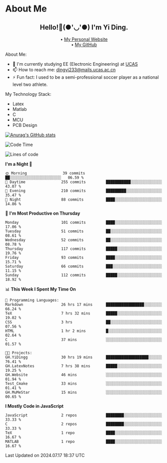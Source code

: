 # About Me

<h2 style="text-align:center;"> Hello!👋(●'◡'●) I'm Yi Ding.</h2>

<div style="text-align:center;">
  • <a href="https://yidingg.github.io/YiDingg">My Personal Website</a><br>
  • <a href="https://github.com/YiDingg">My GitHub</a>
</div>

About Me:
- 🔭 I'm currently studying EE (Electronic Engineering) at [UCAS](https://www.ucas.ac.cn/)
- 📫 How to reach me: dingyi233@mails.ucas.ac.cn
- ⚡ Fun fact: I used to be a semi-professional soccer player as a national level two athlete.

My Technology Stack:
- Latex
- Matlab
- C
- MCU
- PCB Design

[![Anurag's GitHub stats](https://github-readme-stats.vercel.app/api?username=YiDingg)](https://github.com/anuraghazra/github-readme-stats)

<!--START_SECTION:waka-->
![Code Time](http://img.shields.io/badge/Code%20Time-189%20hrs%2030%20mins-blue)

![Lines of code](https://img.shields.io/badge/From%20Hello%20World%20I%27ve%20Written-491.8%20thousand%20lines%20of%20code-blue)

**I'm a Night 🦉** 

```text
🌞 Morning                39 commits          ██░░░░░░░░░░░░░░░░░░░░░░░   06.59 % 
🌆 Daytime                255 commits         ███████████░░░░░░░░░░░░░░   43.07 % 
🌃 Evening                210 commits         █████████░░░░░░░░░░░░░░░░   35.47 % 
🌙 Night                  88 commits          ████░░░░░░░░░░░░░░░░░░░░░   14.86 % 
```
📅 **I'm Most Productive on Thursday** 

```text
Monday                   101 commits         ████░░░░░░░░░░░░░░░░░░░░░   17.06 % 
Tuesday                  51 commits          ██░░░░░░░░░░░░░░░░░░░░░░░   08.61 % 
Wednesday                52 commits          ██░░░░░░░░░░░░░░░░░░░░░░░   08.78 % 
Thursday                 117 commits         █████░░░░░░░░░░░░░░░░░░░░   19.76 % 
Friday                   93 commits          ████░░░░░░░░░░░░░░░░░░░░░   15.71 % 
Saturday                 66 commits          ███░░░░░░░░░░░░░░░░░░░░░░   11.15 % 
Sunday                   112 commits         █████░░░░░░░░░░░░░░░░░░░░   18.92 % 
```


📊 **This Week I Spent My Time On** 

```text
💬 Programming Languages: 
Markdown                 26 hrs 17 mins      █████████████████░░░░░░░░   66.24 % 
TeX                      7 hrs 32 mins       █████░░░░░░░░░░░░░░░░░░░░   19.02 % 
CSS                      3 hrs               ██░░░░░░░░░░░░░░░░░░░░░░░   07.56 % 
HTML                     1 hr 2 mins         █░░░░░░░░░░░░░░░░░░░░░░░░   02.64 % 
C                        37 mins             ░░░░░░░░░░░░░░░░░░░░░░░░░   01.57 % 

🐱‍💻 Projects: 
GH.YiDingg               30 hrs 19 mins      ███████████████████░░░░░░   76.41 % 
GH.LatexNotes            7 hrs 38 mins       █████░░░░░░░░░░░░░░░░░░░░   19.25 % 
GH.Website               46 mins             ░░░░░░░░░░░░░░░░░░░░░░░░░   01.94 % 
Test_Cmake               33 mins             ░░░░░░░░░░░░░░░░░░░░░░░░░   01.41 % 
GH.MuMeStar              15 mins             ░░░░░░░░░░░░░░░░░░░░░░░░░   00.65 % 
```

**I Mostly Code in JavaScript** 

```text
JavaScript               2 repos             ████████░░░░░░░░░░░░░░░░░   33.33 % 
C                        2 repos             ████████░░░░░░░░░░░░░░░░░   33.33 % 
TeX                      1 repo              ████░░░░░░░░░░░░░░░░░░░░░   16.67 % 
MATLAB                   1 repo              ████░░░░░░░░░░░░░░░░░░░░░   16.67 % 
```




 Last Updated on 2024.07.17 18:37 UTC
<!--END_SECTION:waka-->
